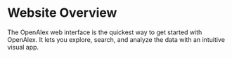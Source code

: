 # Website Overview

The OpenAlex web interface is the quickest way to get started with OpenAlex. It lets you explore, search, and analyze the data with an intuitive visual app.
